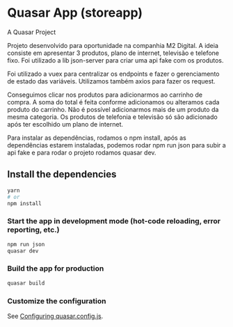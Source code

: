 # Quasar App (storeapp)

A Quasar Project

Projeto desenvolvido para oportunidade na companhia M2 Digital.
A ideia consiste em apresentar 3 produtos, plano de internet, televisão e telefone fixo.
Foi utilizado a lib json-server para criar uma api fake com os produtos.

Foi utilizado a vuex para centralizar os endpoints e fazer o gerenciamento de estado das variáveis.
Utilizamos também axios para fazer os request.

Conseguimos clicar nos produtos para adicionarmos ao carrinho de compra. A soma do total é feita conforme adicionamos ou alteramos cada produto do carrinho. Não é possível adicionarmos mais de um produto da mesma categoria. Os produtos de telefonia e televisão só são adicionado após ter escolhido um plano de internet.

Para instalar as dependências, rodamos o npm install, após as dependências estarem instaladas, podemos rodar npm run json para subir a api fake e para rodar o projeto rodamos quasar dev.

## Install the dependencies
```bash
yarn
# or
npm install
```

### Start the app in development mode (hot-code reloading, error reporting, etc.)
```bash
npm run json
quasar dev
```


### Build the app for production
```bash
quasar build
```

### Customize the configuration
See [Configuring quasar.config.js](https://v2.quasar.dev/quasar-cli-webpack/quasar-config-js).
